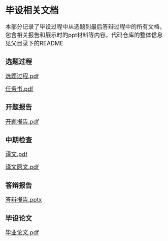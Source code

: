 # 毕设相关文档

<font size = 4>
本部分记录了毕设过程中从选题到最后答辩过程中的所有文档，包含相关报告和展示时的ppt材料等内容。代码仓库的整体信息见父目录下的README
</font>

## 选题过程

<font size = 4>[选题过程.pdf](%E9%80%89%E9%A2%98%E8%BF%87%E7%A8%8B.md)</font>

<font size = 4>[任务书.pdf](%E6%9D%8E%E4%B8%BA%E4%BB%BB%E5%8A%A1%E4%B9%A6.pdf)</font>


## 开题报告

<font size = 4>[开题报告.pdf](%E6%9D%8E%E4%B8%BA%E5%BC%80%E9%A2%98%E6%8A%A5%E5%91%8A.pdf)</font>

## 中期检查

<font size = 4>[译文.pdf](%E6%9D%8E%E4%B8%BA%E8%AF%91%E6%96%87.pdf)</font>

<font size = 4>[译文原文.pdf](%E8%AF%91%E6%96%87%E5%8E%9F%E6%96%87.pdf)</font>

## 答辩报告

<font size = 4>[答辩报告.pptx](%E6%9D%8E%E4%B8%BA%E6%9C%AC%E7%A7%91%E6%AF%95%E8%AE%BE%E7%AD%94%E8%BE%A9.pptx)</font>

## 毕设论文

<font size = 4>[毕业论文.pdf](%E6%AF%95%E8%AE%BE%E8%AE%BA%E6%96%87_%E6%9D%8E%E4%B8%BA_LW_01.pdf)</font>
